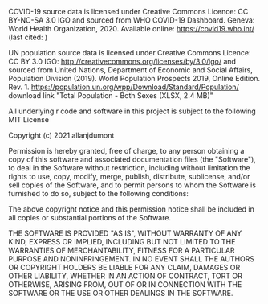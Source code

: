 COVID-19 source data is licensed under Creative Commons Licence: CC BY-NC-SA 3.0 IGO and sourced from WHO COVID-19 Dashboard. Geneva: World Health Organization, 2020. Available online: https://covid19.who.int/ (last cited: <date>) 


UN population source data is licensed under Creative Commons Licence: CC BY 3.0 IGO: http://creativecommons.org/licenses/by/3.0/igo/ and sourced from United Nations, Department of Economic and Social Affairs, Population Division (2019). World Population Prospects 2019, Online Edition. Rev. 1. https://population.un.org/wpp/Download/Standard/Population/ download link "Total Population - Both Sexes (XLSX, 2.4 MB)" 


All underlying r code and software in this project is subject to the following
  MIT License

Copyright (c) 2021 allanjdumont

Permission is hereby granted, free of charge, to any person obtaining a copy
of this software and associated documentation files (the "Software"), to deal
in the Software without restriction, including without limitation the rights
to use, copy, modify, merge, publish, distribute, sublicense, and/or sell
copies of the Software, and to permit persons to whom the Software is
furnished to do so, subject to the following conditions:

The above copyright notice and this permission notice shall be included in all
copies or substantial portions of the Software.

THE SOFTWARE IS PROVIDED "AS IS", WITHOUT WARRANTY OF ANY KIND, EXPRESS OR
IMPLIED, INCLUDING BUT NOT LIMITED TO THE WARRANTIES OF MERCHANTABILITY,
FITNESS FOR A PARTICULAR PURPOSE AND NONINFRINGEMENT. IN NO EVENT SHALL THE
AUTHORS OR COPYRIGHT HOLDERS BE LIABLE FOR ANY CLAIM, DAMAGES OR OTHER
LIABILITY, WHETHER IN AN ACTION OF CONTRACT, TORT OR OTHERWISE, ARISING FROM,
OUT OF OR IN CONNECTION WITH THE SOFTWARE OR THE USE OR OTHER DEALINGS IN THE
SOFTWARE.
